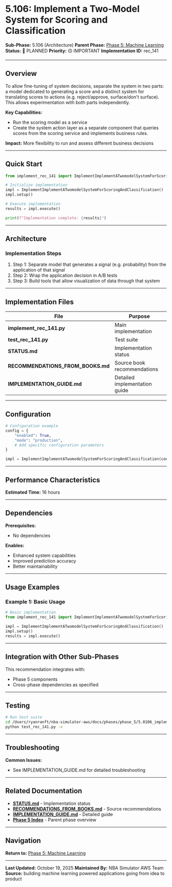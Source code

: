 # 5.106: Implement a Two-Model System for Scoring and Classification

**Sub-Phase:** 5.106 (Architecture)
**Parent Phase:** [Phase 5: Machine Learning](../PHASE_5_INDEX.md)
**Status:** 🔵 PLANNED
**Priority:** 🟡 IMPORTANT
**Implementation ID:** rec_141

---

## Overview

To allow fine-tuning of system decisions, separate the system in two parts: a model dedicated to generating a score and a distinct system for translating scores to actions (e.g. reject/approve, surface/don't surface). This allows experimentation with both parts independently.

**Key Capabilities:**
- Run the scoring model as a service
- Create the system action layer as a separate component that queries scores from the scoring service and implements business rules.

**Impact:**
More flexibility to run and assess different business decisions

---

## Quick Start

```python
from implement_rec_141 import ImplementImplementATwomodelSystemForScoringAndClassification

# Initialize implementation
impl = ImplementImplementATwomodelSystemForScoringAndClassification()
impl.setup()

# Execute implementation
results = impl.execute()

print(f"Implementation complete: {results}")
```

---

## Architecture

### Implementation Steps

1. Step 1: Separate model that generates a signal (e.g. probability) from the application of that signal
2. Step 2: Wrap the application decision in A/B tests
3. Step 3: Build tools that allow visualization of data through that system

---

## Implementation Files

| File | Purpose |
|------|---------|
| **implement_rec_141.py** | Main implementation |
| **test_rec_141.py** | Test suite |
| **STATUS.md** | Implementation status |
| **RECOMMENDATIONS_FROM_BOOKS.md** | Source book recommendations |
| **IMPLEMENTATION_GUIDE.md** | Detailed implementation guide |

---

## Configuration

```python
# Configuration example
config = {
    "enabled": True,
    "mode": "production",
    # Add specific configuration parameters
}

impl = ImplementImplementATwomodelSystemForScoringAndClassification(config=config)
```

---

## Performance Characteristics

**Estimated Time:** 16 hours

---

## Dependencies

**Prerequisites:**
- No dependencies

**Enables:**
- Enhanced system capabilities
- Improved prediction accuracy
- Better maintainability

---

## Usage Examples

### Example 1: Basic Usage

```python
# Basic implementation
from implement_rec_141 import ImplementImplementATwomodelSystemForScoringAndClassification

impl = ImplementImplementATwomodelSystemForScoringAndClassification()
impl.setup()
results = impl.execute()
```

---

## Integration with Other Sub-Phases

This recommendation integrates with:
- Phase 5 components
- Cross-phase dependencies as specified

---

## Testing

```bash
# Run test suite
cd /Users/ryanranft/nba-simulator-aws/docs/phases/phase_5/5.0106_implement_a_two-model_system_for_scoring_and_classification
python test_rec_141.py -v
```

---

## Troubleshooting

**Common Issues:**
- See IMPLEMENTATION_GUIDE.md for detailed troubleshooting

---

## Related Documentation

- **[STATUS.md](STATUS.md)** - Implementation status
- **[RECOMMENDATIONS_FROM_BOOKS.md](RECOMMENDATIONS_FROM_BOOKS.md)** - Source recommendations
- **[IMPLEMENTATION_GUIDE.md](IMPLEMENTATION_GUIDE.md)** - Detailed guide
- **[Phase 5 Index](../PHASE_5_INDEX.md)** - Parent phase overview

---

## Navigation

**Return to:** [Phase 5: Machine Learning](../PHASE_5_INDEX.md)

---

**Last Updated:** October 19, 2025
**Maintained By:** NBA Simulator AWS Team
**Source:** building machine learning powered applications going from idea to product
